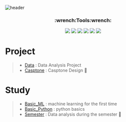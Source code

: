 ![header](https://capsule-render.vercel.app/api?type=slice&color=ffC0CB&height=300&section=header&text=HoLim%20LEE&fontSize=90)


<h3 align="center">:wrench:Tools:wrench:</h3>
<p align="center">
<img src="https://img.shields.io/badge/Python-3766AB?style=flat-square&logo=Python&logoColor=white"/></a>
<img src="https://img.shields.io/badge/PyCharm-000000?style=flat-square&logo=PyCharm&logoColor=white"/></a>
<img src="https://img.shields.io/badge/Google Colab-F9AB00?style=flat-square&logo=Google Colab&logoColor=white"/></a>
<img src="https://img.shields.io/badge/Jupyter-F37626?style=flat-square&logo=Jupyter&logoColor=white"/></a>
<img src="https://img.shields.io/badge/Visual Studio Code-007ACC?style=flat-square&logo=Visual Studio Code&logoColor=white"/></a>
<img src="https://img.shields.io/badge/R-276DC3?style=flat-square&logo=R&logoColor=white"/></a> 
</p>

                                                                                      
# Project 
> - [Data](https://github.com/lo-lim/Date) : Data Analysis Project
> - [Casptone](https://github.com/lo-lim/Casptone)  : Casptone Design 🏫

# Study 
> - [Basic_ML](https://github.com/lo-lim/Basic_ML) : machine learning for the first time
> - [Basic_Python](https://github.com/lo-lim/Basic_Python) : python basics
> - [Semester](https://github.com/lo-lim/Semester) : Data analysis during the semester 🏫
